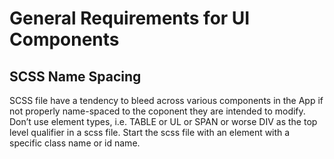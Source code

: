 # General Requirements for UI Components

## SCSS Name Spacing

SCSS file have a tendency to bleed across various components in the App if not properly name-spaced
to the coponent they are intended to modify. Don’t use element types, i.e. TABLE or UL or SPAN or
worse DIV as the top level qualifier in a scss file. Start the scss file with an element with a
specific class name or id name.
